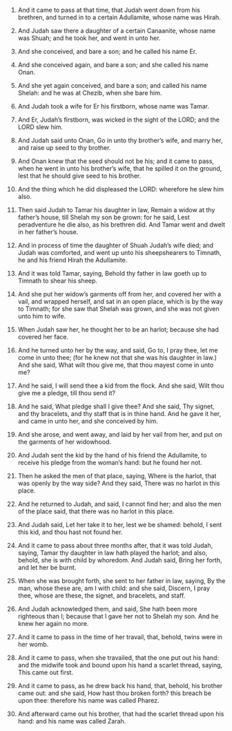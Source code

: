 1. And it came to pass at that time, that Judah went down from his
brethren, and turned in to a certain Adullamite, whose name was Hirah.

2. And Judah saw there a daughter of a certain Canaanite, whose name
was Shuah; and he took her, and went in unto her.

3. And she conceived, and bare a son; and he called his name Er.

4. And she conceived again, and bare a son; and she called his name
Onan.

5. And she yet again conceived, and bare a son; and called his name
Shelah: and he was at Chezib, when she bare him.

6. And Judah took a wife for Er his firstborn, whose name was Tamar.

7. And Er, Judah’s firstborn, was wicked in the sight of the LORD;
and the LORD slew him.

8. And Judah said unto Onan, Go in unto thy brother’s wife, and
marry her, and raise up seed to thy brother.

9. And Onan knew that the seed should not be his; and it came to
pass, when he went in unto his brother’s wife, that he spilled it on
the ground, lest that he should give seed to his brother.

10. And the thing which he did displeased the LORD: wherefore he
slew him also.

11. Then said Judah to Tamar his daughter in law, Remain a widow at
thy father’s house, till Shelah my son be grown: for he said, Lest
peradventure he die also, as his brethren did. And Tamar went and
dwelt in her father’s house.

12. And in process of time the daughter of Shuah Judah’s wife died;
and Judah was comforted, and went up unto his sheepshearers to
Timnath, he and his friend Hirah the Adullamite.

13. And it was told Tamar, saying, Behold thy father in law goeth up
to Timnath to shear his sheep.

14. And she put her widow’s garments off from her, and covered her
with a vail, and wrapped herself, and sat in an open place, which is
by the way to Timnath; for she saw that Shelah was grown, and she was
not given unto him to wife.

15. When Judah saw her, he thought her to be an harlot; because she
had covered her face.

16. And he turned unto her by the way, and said, Go to, I pray thee,
let me come in unto thee; (for he knew not that she was his daughter
in law.) And she said, What wilt thou give me, that thou mayest come
in unto me?

17. And he said, I will send thee a kid from the flock.
And she said, Wilt thou give me a pledge, till thou send it?

18. And he said, What pledge shall I give thee? And she said, Thy signet,
and thy bracelets, and thy staff that is in thine hand. And he gave it
her, and came in unto her, and she conceived by him.

19. And she arose, and went away, and laid by her vail from her, and
put on the garments of her widowhood.

20. And Judah sent the kid by the hand of his friend the Adullamite,
to receive his pledge from the woman’s hand: but he found her not.

21. Then he asked the men of that place, saying, Where is the
harlot, that was openly by the way side? And they said, There was no
harlot in this place.

22. And he returned to Judah, and said, I cannot find her; and also
the men of the place said, that there was no harlot in this place.

23. And Judah said, Let her take it to her, lest we be shamed:
behold, I sent this kid, and thou hast not found her.

24. And it came to pass about three months after, that it was told
Judah, saying, Tamar thy daughter in law hath played the harlot; and
also, behold, she is with child by whoredom. And Judah said, Bring her
forth, and let her be burnt.

25. When she was brought forth, she sent to her father in law,
saying, By the man, whose these are, am I with child: and she said,
Discern, I pray thee, whose are these, the signet, and bracelets, and
staff.

26. And Judah acknowledged them, and said, She hath been more
righteous than I; because that I gave her not to Shelah my son. And he
knew her again no more.

27. And it came to pass in the time of her travail, that, behold,
twins were in her womb.

28. And it came to pass, when she travailed, that the one put out
his hand: and the midwife took and bound upon his hand a scarlet
thread, saying, This came out first.

29. And it came to pass, as he drew back his hand, that, behold, his
brother came out: and she said, How hast thou broken forth? this
breach be upon thee: therefore his name was called Pharez.

30. And afterward came out his brother, that had the scarlet thread
upon his hand: and his name was called Zarah.